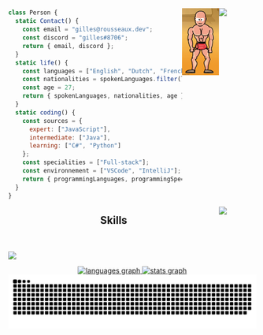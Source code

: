 
<a href="https://github.com/G1-R0"><img align="right" width="15%" src="https://img.shields.io/badge/G1--R0-Gilles%20Roussseaux-orange" /></a>
---
<a href="https://github.com/G1-R0"><img align="right" width="15%" src="https://github.com/G1-R0/G1-R0/blob/master/user.gif" /></a>

```JavaScript
class Person {
  static Contact() {
    const email = "gilles@rousseaux.dev";
    const discord = "gilles#8706";
    return { email, discord };
  }
  static life() {
    const languages = ["English", "Dutch", "French"];
    const nationalities = spokenLanguages.filter(lang => lang !== "English" && lang !== "Dutch").concat("Belgian");
    const age = 27;
    return { spokenLanguages, nationalities, age };
  }
  static coding() {
    const sources = {
      expert: ["JavaScript"],
      intermediate: ["Java"],
      learning: ["C#", "Python"]
    };
    const specialities = ["Full-stack"];
    const environnement = ["VSCode", "IntelliJ"];
    return { programmingLanguages, programmingSpecialities, preferredIDEs };
  }
}
```   

<a href="https://spotify-github-profile.vercel.app/api/view?uid=117959997&redirect=true"><img width="15%" align="right" src="https://spotify-github-profile.vercel.app/api/view?uid=117959997&cover_image=true&theme=default&show_offline=false&background_color=282a36&interchange=false&bar_color=ff6e96"/></a>

<h2 align="center">Skills</h2>
<br clear="left">

<a href="https://github.com/G1-R0?tab=repositories"><img align="center" width="83%" src="https://skillicons.dev/icons?i=idea,vscode,js,ts,cs,java,react,spring,css,html,bootstrap,git,docker,figma,discord,firebase,github,gitlab,grafana, heroku,linkedin,linux,mongodb,nextjs,php,postman,postgres" /></a>

<div align="center" width="100%">
  <a href="https://github.com/G1-R0?tab=repositories">
    <img height="194" src="https://github-readme-stats.vercel.app/api/top-langs?username=G1-R0&locale=en&hide_title=false&layout=compact&card_width=320&langs_count=6&theme=transparent&hide_border=false" alt="languages graph"  />
    <img height="194" src="https://github-readme-stats.vercel.app/api?username=G1-R0&hide_title=false&hide_rank=false&show_icons=true&include_all_commits=true&count_private=true&disable_animations=false&theme=transparent&locale=en&hide_border=false" alt="stats graph"  />
  </a>
</div>

<picture align="center" width="100%">
  <source media="(prefers-color-scheme: dark)" srcset="https://raw.githubusercontent.com/G1-R0/G1-R0/output/github-contribution-grid-snake-dark.svg">
  <source media="(prefers-color-scheme: light)" srcset="https://raw.githubusercontent.com/G1-R0/G1-R0/output/github-contribution-grid-snake.svg">
  <img picture align="center" width="100%" alt="github contribution grid snake animation" src="https://raw.githubusercontent.com/G1-R0/G1-R0/output/github-contribution-grid-snake.svg">
</picture>

